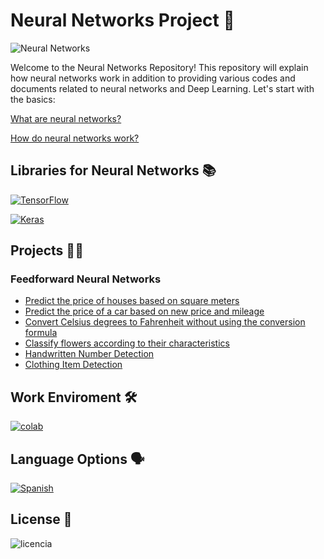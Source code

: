# Neural Networks Project 🧠

![Neural Networks](https://github.com/ManuelMorenoNeria/NeuralNetworks/assets/114908218/878073ac-5f4a-4ada-b9d6-d46a48c64ad7)

Welcome to the Neural Networks Repository! This repository will explain how neural networks work in addition to providing various codes and documents related to neural networks and Deep Learning. Let's start with the basics:

[What are neural networks?](/ENG/WhatAre.md)

[How do neural networks work?](/ENG/HowItWorks.md)

## Libraries for Neural Networks 📚
 [![TensorFlow](https://github.com/ManuelMorenoNeria/NeuralNetworks/assets/114908218/9e795ab1-a184-446c-81e5-e2661ec75c99)](ENG/TensorFLow_EN.md)

 [![Keras](https://github.com/ManuelMorenoNeria/NeuralNetworks/assets/114908218/4393e800-32b9-4db3-a051-020adaa1633c)](/ENG/Keras_EN.md)
## Projects 👨‍💻
### Feedforward Neural Networks 
- [Predict the price of houses based on square meters](/ENG/HousesPrice.ipynb)
- [Predict the price of a car based on new price and mileage](/ENG/CarsPrice.ipynb)
- [Convert Celsius degrees to Fahrenheit without using the conversion formula](/ENG/CelsiusToFahrenheit_EN.ipynb)
- [Classify flowers according to their characteristics](/ENG/ClassifyingFLowers.ipynb)
- [Handwritten Number Detection](/ENG/Learning1EN.ipynb)
- [Clothing Item Detection](/ENG/Learning2EN.ipynb)

## Work Enviroment 🛠
[![colab](https://github.com/ManuelMorenoNeria/NeuralNetworks/assets/114908218/d95b1b4d-ea07-4903-906f-95a83d5fb725)](/ENG/Colab_EN.md)
## Language Options 🗣

[![Spanish](https://github.com/ManuelMorenoNeria/NeuralNetworks/assets/114908218/7423fea8-62b0-478a-a496-5007c0939962)](/ESP/README_ES.md)

## License 🛑

![licencia](https://github.com/ManuelMorenoNeria/NeuralNetworks/assets/114908218/6bc23ff9-fdfe-462a-977d-8d636efae8aa)

